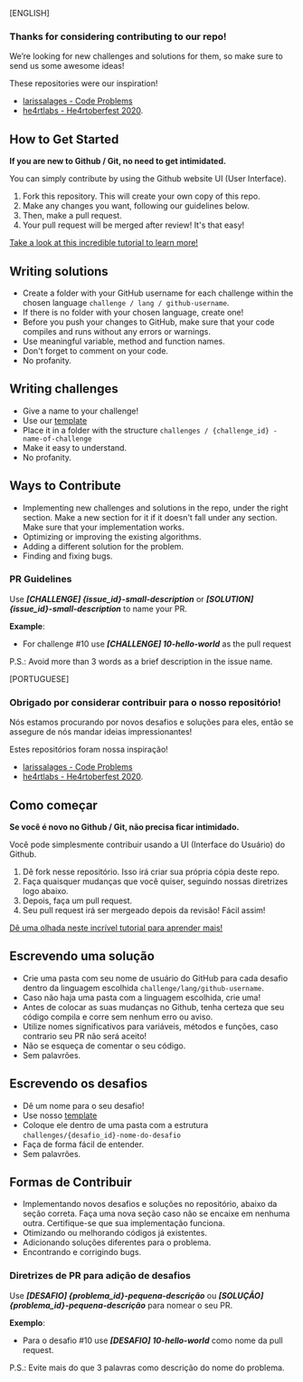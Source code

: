 [ENGLISH]

### Thanks for considering contributing to our repo!

We’re looking for new challenges and solutions for them, so make sure to send us some awesome ideas!

These repositories were our inspiration!

- [larissalages - Code Problems](https://github.com/larissalages/code_problems)
- [he4rtlabs - He4rtoberfest 2020](https://github.com/he4rtlabs/he4rtoberfest-2020).

## How to Get Started

**If you are new to Github / Git, no need to get intimidated.**

You can simply contribute by using the Github website UI (User Interface).

1. Fork this repository. This will create your own copy of this repo.
2. Make any changes you want, following our guidelines below.
3. Then, make a pull request.
4. Your pull request will be merged after review! It's that easy!

[Take a look at this incredible tutorial to learn more!](https://github.com/firstcontributions/first-contributions)

## Writing solutions

- Create a folder with your GitHub username for each challenge within the chosen language `challenge / lang / github-username`.
- If there is no folder with your chosen language, create one!
- Before you push your changes to GitHub, make sure that your code compiles and runs without any errors or warnings.
- Use meaningful variable, method and function names.
- Don't forget to comment on your code.
- No profanity.

## Writing challenges

- Give a name to your challenge!
- Use our [template](./challenges/template.md)
- Place it in a folder with the structure `challenges / {challenge_id} -name-of-challenge`
- Make it easy to understand.
- No profanity.

## Ways to Contribute

- Implementing new challenges and solutions in the repo, under the right section. Make a new section for it if it doesn't fall under any section. Make sure that your implementation works.
- Optimizing or improving the existing algorithms.
- Adding a different solution for the problem.
- Finding and fixing bugs.

### PR Guidelines

Use ***[CHALLENGE] {issue_id}-small-description*** or ***[SOLUTION] {issue_id}-small-description*** to name your PR.  

**Example**:

- For challenge #10 use ***[CHALLENGE] 10-hello-world*** as the pull request

P.S.: Avoid more than 3 words as a brief description in the issue name.

[PORTUGUESE]

### Obrigado por considerar contribuir para o nosso repositório!

Nós estamos procurando por novos desafios e soluções para eles, então se assegure de nós mandar ideias impressionantes!

Estes repositórios foram nossa inspiração!

- [larissalages - Code Problems](https://github.com/larissalages/code_problems)
- [he4rtlabs - He4rtoberfest 2020](https://github.com/he4rtlabs/he4rtoberfest-2020).

## Como começar

**Se você é novo no Github / Git, não precisa ficar intimidado.**

Você pode simplesmente contribuir usando a UI (Interface do Usuário) do Github.

1. Dê fork nesse repositório. Isso irá criar sua própria cópia deste repo.
2. Faça quaisquer mudanças que você quiser, seguindo nossas diretrizes logo abaixo.
3. Depois, faça um pull request.
4. Seu pull request irá ser mergeado depois da revisão! Fácil assim!

[Dê uma olhada neste incrível tutorial para aprender mais!](https://github.com/firstcontributions/first-contributions)

## Escrevendo uma solução

- Crie uma pasta com seu nome de usuário do GitHub para cada desafio dentro da linguagem escolhida `challenge/lang/github-username`.
- Caso não haja uma pasta com a linguagem escolhida, crie uma!
- Antes de colocar as suas mudanças no Github, tenha certeza que seu código compila e corre sem nenhum erro ou aviso.
- Utilize nomes significativos para variáveis, métodos e funções, caso contrario seu PR não será aceito!
- Não se esqueça de comentar o seu código.
- Sem palavrões.

## Escrevendo os desafios

- Dê um nome para o seu desafio!
- Use nosso [template](./challenges/template.md)
- Coloque ele dentro de uma pasta com a estrutura `challenges/{desafio_id}-nome-do-desafio`
- Faça de forma fácil de entender.
- Sem palavrões.

## Formas de Contribuir

- Implementando novos desafios e soluções no repositório, abaixo da seção correta. Faça uma nova seção caso não se encaixe em nenhuma outra. Certifique-se que sua implementação funciona.
- Otimizando ou melhorando códigos já existentes.
- Adicionando soluções diferentes para o problema.
- Encontrando e corrigindo bugs.

### Diretrizes de PR para adição de desafios

Use ***[DESAFIO] {problema_id}-pequena-descrição*** ou ***[SOLUÇÃO] {problema_id}-pequena-descrição*** para nomear o seu PR.

**Exemplo**:  

- Para o desafio #10 use ***[DESAFIO] 10-hello-world*** como nome da pull request.

P.S.: Evite mais do que 3 palavras como descrição do nome do problema.
